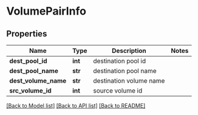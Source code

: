 # VolumePairInfo

## Properties
Name | Type | Description | Notes
------------ | ------------- | ------------- | -------------
**dest_pool_id** | **int** | destination pool id | 
**dest_pool_name** | **str** | destination pool name | 
**dest_volume_name** | **str** | destination volume name | 
**src_volume_id** | **int** | source volume id | 

[[Back to Model list]](../README.md#documentation-for-models) [[Back to API list]](../README.md#documentation-for-api-endpoints) [[Back to README]](../README.md)


